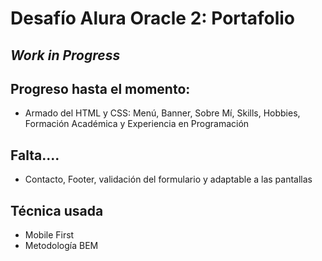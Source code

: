 # Desafío Alura Oracle 2: Portafolio

## _Work in Progress_

## Progreso hasta el momento:

- Armado del HTML y CSS: Menú, Banner, Sobre Mí, Skills, Hobbies, Formación Académica y Experiencia en Programación

## Falta....

- Contacto, Footer, validación del formulario y adaptable a las pantallas

## Técnica usada

- Mobile First
- Metodología BEM